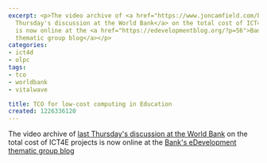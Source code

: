 ```yaml
---
excerpt: <p>The video archive of <a href="https://www.joncamfield.com/blog/2008.11/tomorrow_total_cost_of_operati.html">last
  Thursday's discussion at the World Bank</a> on the total cost of ICT4E projects
  is now online at the <a href="https://edevelopmentblog.org/?p=56">Bank's eDevelopment
  thematic group blog</a></p>
categories:
- ict4d
- olpc
tags:
- tco
- worldbank
- vitalwave

title: TCO for low-cost computing in Education
created: 1226336120
---
```

<p>The video archive of <a href="https://www.joncamfield.com/blog/2008.11/tomorrow_total_cost_of_operati.html">last Thursday's discussion at the World Bank</a> on the total cost of ICT4E projects is now online at the <a href="https://edevelopmentblog.org/?p=56">Bank's eDevelopment thematic group blog</a></p>
